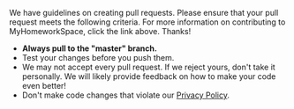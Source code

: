 We have guidelines on creating pull requests. Please ensure that your pull request meets the following criteria. For more information on contributing to MyHomeworkSpace, click the link above. Thanks!

* **Always pull to the "master" branch.**
* Test your changes before you push them.
* We may not accept every pull request. If we reject yours, don't take it personally. We will likely provide feedback on how to make your code even better!
* Don't make code changes that violate our [Privacy Policy](http://support.myhomework.space/legal/).
